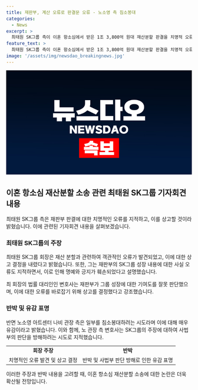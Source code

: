 ```yaml
---
title: 재판부, 계산 오류로 판결문 오류 - 노소영 측 침소봉대
categories:
  - News
excerpt: >
  최태원 SK그룹 측이 이혼 항소심에서 받은 1조 3,800억 원대 재산분할 판결을 치명적 오류로 주장했다. 회장은 오류를 발견하고 대법원에 상고할 것이라고 밝혔으며, 회계법인과 법률 대리인도 오류를 언급했다. 이에 대해 노소영 아트센터 관장 측은 이를 침소봉대하는 시도로 반박했고, SK그룹 측은 잘못된 판단을 바로잡기 위해 노력할 것이라고 설명했다.
feature_text: >
  최태원 SK그룹 측이 이혼 항소심에서 받은 1조 3,800억 원대 재산분할 판결을 치명적 오류로 주장했다. 회장은 오류를 발견하고 대법원에 상고할 것이라고 밝혔으며, 회계법인과 법률 대리인도 오류를 언급했다. 이에 대해 노소영 아트센터 관장 측은 이를 침소봉대하는 시도로 반박했고, SK그룹 측은 잘못된 판단을 바로잡기 위해 노력할 것이라고 설명했다.
image: '/assets/img/newsdao_breakingnews.jpg'
---
```


<p><img src="/assets/img/newsdao_breakingnews.jpg" alt="pcversion 속보" /></p>

<h2 data-ke-size="size26">이혼 항소심 재산분할 소송 관련 최태원 SK그룹 기자회견 내용</h2>

<p data-ke-size="size16">최태원 SK그룹 측은 재판부 판결에 대한 치명적인 오류를 지적하고, 이를 상고할 것이라 밝혔습니다. 이에 관련된 기자회견 내용을 살펴보겠습니다.</p>

<h3><b>최태원 SK그룹의 주장</b></h3>

<p data-ke-size="size16">최태원 SK그룹 회장은 재산 분할과 관련하여 객관적인 오류가 발견되었고, 이에 대한 상고 결정을 내렸다고 밝혔습니다. 또한, 그는 재판부의 SK그룹 성장 내용에 대한 사실 오류도 지적하면서, 이로 인해 명예와 긍지가 훼손되었다고 설명했습니다.</p>

<p data-ke-size="size16">최 회장의 법률 대리인인 변호사는 재판부가 그룹 성장에 대한 기여도를 잘못 판단했으며, 이에 대한 오류를 바로잡기 위해 상고를 결정했다고 강조했습니다.</p>

<h3><b>반박 및 유감 표명</b></h3>

<p data-ke-size="size16">반면 노소영 아트센터 나비 관장 측은 일부를 침소봉대하려는 시도라며 이에 대해 매우 유감이라고 밝혔습니다. 이와 함께, 노 관장 측 변호사는 SK그룹의 주장에 대하여 사법부의 판단을 방해하려는 시도로 지적했습니다.</p>

<table>
  <tr>
    <td style="text-align: center; height: 17px;"><b>회장 주장</b></td>
    <td style="text-align: center; height: 17px;"><b>반박</b></td>
  </tr>
  <tr>
    <td style="text-align: center; height: 17px;">치명적인 오류 발견 및 상고 결정</td>
    <td style="text-align: center; height: 17px;">반박 및 사법부 판단 방해로 인한 유감 표명</td>
  </tr>
</table>

<p data-ke-size="size16">이러한 주장과 반박 내용을 고려할 때, 이혼 항소심 재산분할 소송에 대한 논란은 더욱 확산될 전망입니다.</p>

